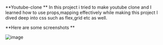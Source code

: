 **Youtube-clone 
**
In this project i tried to make youtube clone and I learned how to use props,mapping effectively 
while making this project I dived deep into css such as flex,grid etc as well.


**Here are some screenshots **



![image](https://github.com/user-attachments/assets/d0c26f8a-991e-4370-900b-9b4a3fcdc033)


